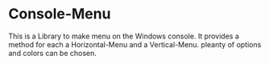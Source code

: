 # Console-Menu
This is a Library to make menu on the Windows console.
It provides a method for each a Horizontal-Menu and a Vertical-Menu.
pleanty of options and colors can be chosen.
